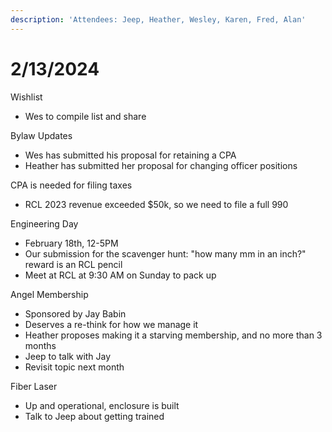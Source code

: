 ```yaml
---
description: 'Attendees: Jeep, Heather, Wesley, Karen, Fred, Alan'
---
```


# 2/13/2024

Wishlist

* Wes to compile list and share

Bylaw Updates

* Wes has submitted his proposal for retaining a CPA
* Heather has submitted her proposal for changing officer positions

CPA is needed for filing taxes

* RCL 2023 revenue exceeded $50k, so we need to file a full 990

Engineering Day

* February 18th, 12-5PM
* Our submission for the scavenger hunt: "how many mm in an inch?" reward is an RCL pencil
* Meet at RCL at 9:30 AM on Sunday to pack up

Angel Membership

* Sponsored by Jay Babin
* Deserves a re-think for how we manage it
* Heather proposes making it a starving membership, and no more than 3 months
* Jeep to talk with Jay
* Revisit topic next month

Fiber Laser

* Up and operational, enclosure is built
* Talk to Jeep about getting trained
